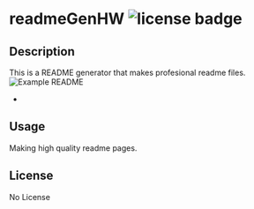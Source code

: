 # readmeGenHW ![license badge](https://img.shields.io/github/license/HavoxPrime/readmeGenHW?style=for-the-badge)

## Description

This is a README generator that makes profesional readme files.
![Example README](#)

-

## Usage

Making high quality readme pages.

## License

No License
